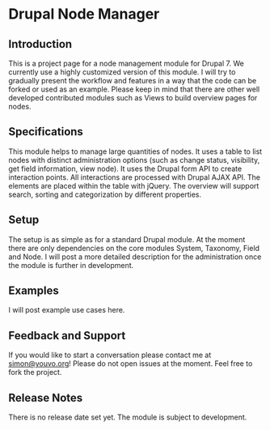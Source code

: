 # Drupal Node Manager

## Introduction

This is a project page for a node management module for Drupal 7. We currently use a highly customized version of this module. I will try to gradually present the workflow and features in a way that the code can be forked or used as an example. Please keep in mind that there are other well developed contributed modules such as Views to build overview pages for nodes.

## Specifications

This module helps to manage large quantities of nodes. It uses a table to list nodes with distinct administration options (such as change status, visibility, get field information, view node). It uses the Drupal form API to create interaction points. All interactions are processed with Drupal AJAX API. The elements are placed within the table with jQuery. The overview will support search, sorting and categorization by different properties.

## Setup

The setup is as simple as for a standard Drupal module. At the moment there are only dependencies on the core modules System, Taxonomy, Field and Node. I will post a more detailed description for the administration once the module is further in development.

## Examples

I will post example use cases here.

## Feedback and Support

If you would like to start a conversation please contact me at simon@youvo.org! Please do not open issues at the moment. Feel free to fork the project.

## Release Notes

There is no release date set yet. The module is subject to development.

